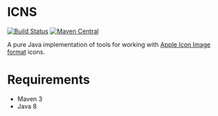 # ICNS
[![Build Status](https://travis-ci.org/gino0631/icns.svg?branch=master)](https://travis-ci.org/gino0631/icns)
[![Maven Central](https://maven-badges.herokuapp.com/maven-central/com.github.gino0631/icns-maven-plugin/badge.svg)](https://maven-badges.herokuapp.com/maven-central/com.github.gino0631/icns-maven-plugin)

A pure Java implementation of tools for working with [Apple Icon Image format](https://en.wikipedia.org/wiki/Apple_Icon_Image_format) icons.

# Requirements
* Maven 3
* Java 8
